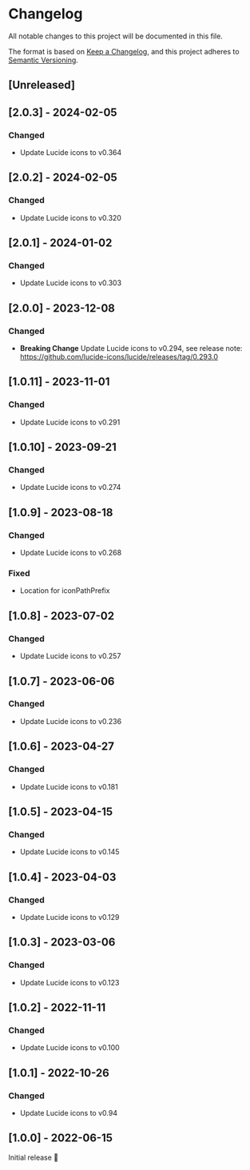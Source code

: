 # Changelog
All notable changes to this project will be documented in this file.

The format is based on [Keep a Changelog](https://keepachangelog.com/en/1.0.0/),
and this project adheres to [Semantic Versioning](https://semver.org/spec/v2.0.0.html).

## [Unreleased]

## [2.0.3] - 2024-02-05
### Changed
- Update Lucide icons to v0.364

## [2.0.2] - 2024-02-05
### Changed
- Update Lucide icons to v0.320

## [2.0.1] - 2024-01-02
### Changed
- Update Lucide icons to v0.303

## [2.0.0] - 2023-12-08
### Changed
- **Breaking Change** Update Lucide icons to v0.294,
  see release note: https://github.com/lucide-icons/lucide/releases/tag/0.293.0

## [1.0.11] - 2023-11-01
### Changed
- Update Lucide icons to v0.291

## [1.0.10] - 2023-09-21
### Changed
- Update Lucide icons to v0.274

## [1.0.9] - 2023-08-18
### Changed
- Update Lucide icons to v0.268

### Fixed
- Location for iconPathPrefix

## [1.0.8] - 2023-07-02
### Changed
- Update Lucide icons to v0.257

## [1.0.7] - 2023-06-06
### Changed
- Update Lucide icons to v0.236

## [1.0.6] - 2023-04-27
### Changed
- Update Lucide icons to v0.181

## [1.0.5] - 2023-04-15
### Changed
- Update Lucide icons to v0.145

## [1.0.4] - 2023-04-03
### Changed
- Update Lucide icons to v0.129

## [1.0.3] - 2023-03-06
### Changed
- Update Lucide icons to v0.123

## [1.0.2] - 2022-11-11
### Changed
- Update Lucide icons to v0.100

## [1.0.1] - 2022-10-26
### Changed
- Update Lucide icons to v0.94

## [1.0.0] - 2022-06-15
Initial release 🎉
